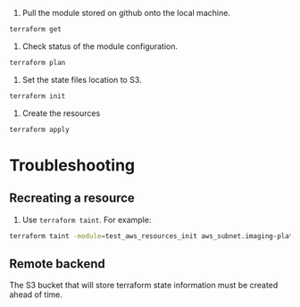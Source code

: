 1. Pull the module stored on github onto the local machine.
``` bash
terraform get
```
1. Check status of the module configuration.
``` bash
terraform plan
```
1. Set the state files location to S3.
``` bash
terraform init
```
1. Create the resources
``` bash
terraform apply
```
# Troubleshooting
## Recreating a resource
1. Use `terraform taint`. For example:
```bash
terraform taint -module=test_aws_resources_init aws_subnet.imaging-platform-terraform
```
## Remote backend
The S3 bucket that will store terraform state information must be created ahead of time.
